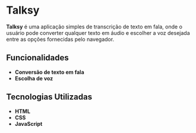 # Talksy

**Talksy** é uma aplicação simples de transcrição de texto em fala, onde o usuário pode converter qualquer texto em áudio e escolher a voz desejada entre as opções fornecidas pelo navegador.

## Funcionalidades

- **Conversão de texto em fala**
- **Escolha de voz**
  
## Tecnologias Utilizadas

- **HTML**
- **CSS**
- **JavaScript**
